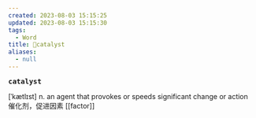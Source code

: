 ```yaml
---
created: 2023-08-03 15:15:25
updated: 2023-08-03 15:15:30
tags:
  - Word
title: 📖catalyst
aliases:
  - null
---
```


<pre><strong>catalyst</strong></pre>
[ˈkætlɪst]
n. an agent that provokes or speeds significant change or action 催化剂，促进因素
[[factor]]
